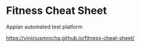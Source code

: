 # Fitness Cheat Sheet
Appian automated test platform 

https://viniciusmrocha.github.io/fitness-cheat-sheet/
